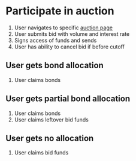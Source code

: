 # Participate in auction

1. User navigates to specific [auction page](../../pages/auction.md)
1. User submits bid with volume and interest rate
1. Signs access of funds and sends
1. User has ability to cancel bid if before cutoff

## User gets bond allocation

1. User claims bonds

## User gets partial bond allocation

1. User claims bonds
1. User claims leftover bid funds

## User gets no allocation

1. User claims bid funds
